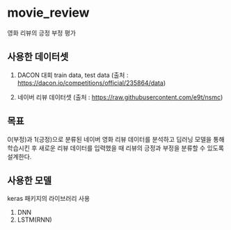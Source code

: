 # movie_review
영화 리뷰의 긍정 부정 평가

## 사용한 데이터셋
1. DACON 대회 train data, test data
(출처 : https://dacon.io/competitions/official/235864/data)

2. 네이버 리뷰 데이터셋
(출처 : https://raw.githubusercontent.com/e9t/nsmc)

## 목표
0(부정)과 1(긍정)으로 분류된 네이버 영화 리뷰 데이터를 분석하고 딥러닝 모델을 통해 학습시킨 후
새로운 리뷰 데이터를 입력했을 때 리뷰의 긍정과 부정을 분류할 수 있도록 설계한다.

## 사용한 모델
keras 패키지의 라이브러리 사용
1. DNN
2. LSTM(RNN)
